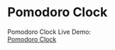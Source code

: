 # Pomodoro Clock  
Pomodoro Clock Live Demo:  
[Pomodoro Clock](https://robaxelsen.github.io/pomodoro/)
